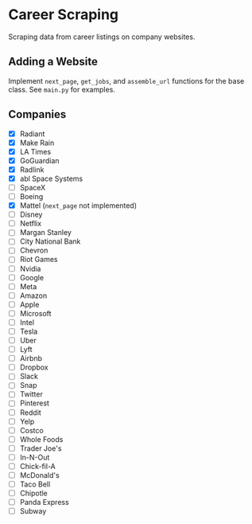 # Career Scraping

Scraping data from career listings on company websites.

## Adding a Website

Implement `next_page`, `get_jobs`, and `assemble_url` functions for the base class. See `main.py` for examples.

## Companies

- [x] Radiant
- [x] Make Rain
- [x] LA Times
- [x] GoGuardian
- [x] Radlink
- [x] abl Space Systems
- [ ] SpaceX
- [ ] Boeing
- [x] Mattel (`next_page` not implemented)
- [ ] Disney
- [ ] Netflix
- [ ] Margan Stanley
- [ ] City National Bank
- [ ] Chevron
- [ ] Riot Games
- [ ] Nvidia
- [ ] Google
- [ ] Meta
- [ ] Amazon
- [ ] Apple
- [ ] Microsoft
- [ ] Intel
- [ ] Tesla
- [ ] Uber
- [ ] Lyft
- [ ] Airbnb
- [ ] Dropbox
- [ ] Slack
- [ ] Snap
- [ ] Twitter
- [ ] Pinterest
- [ ] Reddit
- [ ] Yelp
- [ ] Costco
- [ ] Whole Foods
- [ ] Trader Joe's
- [ ] In-N-Out
- [ ] Chick-fil-A
- [ ] McDonald's
- [ ] Taco Bell
- [ ] Chipotle
- [ ] Panda Express
- [ ] Subway
